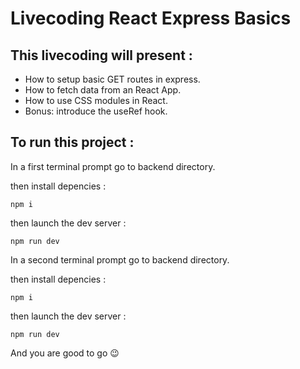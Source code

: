 # Livecoding React Express Basics

## This livecoding will present :

- How to setup basic GET routes in express.
- How to fetch data from an React App.
- How to use CSS modules in React.
- Bonus: introduce the useRef hook.

## To run this project :

In a first terminal prompt go to backend directory.

then install depencies :

```shell
npm i
```

then launch the dev server :

```shell
npm run dev
```

In a second terminal prompt go to backend directory.

then install depencies :

```shell
npm i
```

then launch the dev server :

```shell
npm run dev
```

And you are good to go 😉
